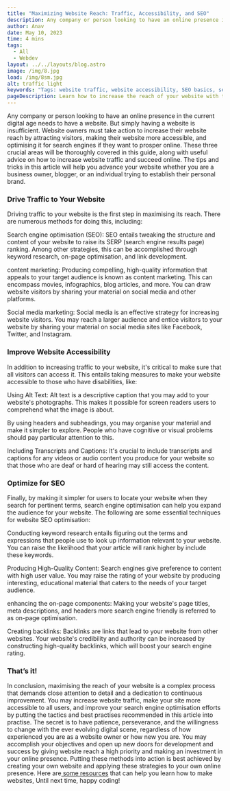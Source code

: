 ```yaml
---
title: "Maximizing Website Reach: Traffic, Accessibility, and SEO"
description: Any company or person looking to have an online presence in the current digital age needs to have a website. But simply having a website is insufficient...
author: Anav
date: May 10, 2023
time: 4 mins
tags:
  - All
  - Webdev
layout: ../../layouts/blog.astro
image: /img/8.jpg
load: /img/8sm.jpg
alt: traffic light
keywords: "Tags: website traffic, website accessibility, SEO basics, search engine optimisation, content marketing, social media marketing, Alt text, headers, subheadings, transcripts, captions, keyword research, high-quality content, on-page optimisation, backlinks."
pageDescription: Learn how to increase the reach of your website with this comprehensive guide on website traffic, accessibility, and SEO basics. 
---
```

Any company or person looking to have an online presence in the current digital age needs to have a website. But simply having a website is insufficient. Website owners must take action to increase their website reach by attracting visitors, making their website more accessible, and optimising it for search engines if they want to prosper online. These three crucial areas will be thoroughly covered in this guide, along with useful advice on how to increase website traffic and succeed online. The tips and tricks in this article will help you advance your website whether you are a business owner, blogger, or an individual trying to establish their personal brand.



### Drive Traffic to Your Website

Driving traffic to your website is the first step in maximising its reach. There are numerous methods for doing this, including:

Search engine optimisation (SEO): SEO entails tweaking the structure and content of your website to raise its SERP (search engine results page) ranking. Among other strategies, this can be accomplished through keyword research, on-page optimisation, and link development.

content marketing: Producing compelling, high-quality information that appeals to your target audience is known as content marketing. This can encompass movies, infographics, blog articles, and more. You can draw website visitors by sharing your material on social media and other platforms.

Social media marketing: Social media is an effective strategy for increasing website visitors. You may reach a larger audience and entice visitors to your website by sharing your material on social media sites like Facebook, Twitter, and Instagram.



### Improve Website Accessibility

In addition to increasing traffic to your website, it's critical to make sure that all visitors can access it. This entails taking measures to make your website accessible to those who have disabilities, like:

Using Alt Text: Alt text is a descriptive caption that you may add to your website's photographs. This makes it possible for screen readers users to comprehend what the image is about.

By using headers and subheadings, you may organise your material and make it simpler to explore. People who have cognitive or visual problems should pay particular attention to this.

Including Transcripts and Captions: It's crucial to include transcripts and captions for any videos or audio content you produce for your website so that those who are deaf or hard of hearing may still access the content.



### Optimize for SEO

Finally, by making it simpler for users to locate your website when they search for pertinent terms, search engine optimisation can help you expand the audience for your website. The following are some essential techniques for website SEO optimisation:

Conducting keyword research entails figuring out the terms and expressions that people use to look up information relevant to your website. You can raise the likelihood that your article will rank higher by include these keywords.

Producing High-Quality Content: Search engines give preference to content with high user value. You may raise the rating of your website by producing interesting, educational material that caters to the needs of your target audience.

enhancing the on-page components: Making your website's page titles, meta descriptions, and headers more search engine friendly is referred to as on-page optimisation.

Creating backlinks: Backlinks are links that lead to your website from other websites. Your website's credibility and authority can be increased by constructing high-quality backlinks, which will boost your search engine rating.



### That’s it!

In conclusion, maximising the reach of your website is a complex process that demands close attention to detail and a dedication to continuous improvement. You may increase website traffic, make your site more accessible to all users, and improve your search engine optimisation efforts by putting the tactics and best practises recommended in this article into practise. The secret is to have patience, perseverance, and the willingness to change with the ever evolving digital scene, regardless of how experienced you are as a website owner or how new you are. You may accomplish your objectives and open up new doors for development and success by giving website reach a high priority and making an investment in your online presence. Putting these methods into action is best achieved by creating your own website and applying these strategies to your own online presence. Here are[ some resources](https://codeology.net/blogholder/top-5-resources-to-learn-frontend-web-dev-or-beginners/) that can help you learn how to make websites, Until next time, happy coding!
